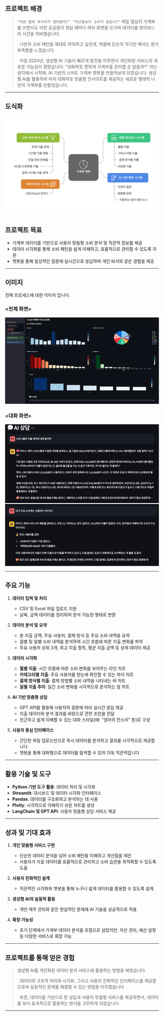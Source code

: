 ## **프로젝트 배경**  

> `"이번 달에 외식비가 얼마였지?" "지난달보다 소비가 늘었나?"`
매일 열심히 가계부를 쓰면서도 이런 궁금증이 생길 때마다 여러 화면을 오가며 데이터를 찾아보느라 시간을 허비했습니다. 
>
> &nbsp;
> 나만의 소비 패턴을 제대로 파악하고 싶은데, 엑셀에 단순히 적기만 해서는 뭔가 부족함을 느꼈습니다.
>
> &nbsp;
> 마침 2024년, 생성형 AI 기술이 빠르게 발전을 이루면서 개인화된 서비스의 새로운 가능성이 열렸습니다.
> "대화하듯 편하게 가계부를 관리할 순 없을까?" 라는 생각에서 시작해, AI 기반의 스마트 가계부 챗봇을 만들어보게 되었습니다.
> 생성형 AI를 활용하여 마치 대화하듯 맞춤형 인사이트를 제공하는 새로운 형태의 나만의 가계부를 만들었습니다.



---

## 도식화

![large](images/side-project/가계부_챗봇.png)


## **프로젝트 목표**  

- 가계부 데이터를 기반으로 사용자 맞춤형 소비 분석 및 직관적 정보를 제공  
- 데이터 시각화를 통해 소비 패턴을 쉽게 이해하고, 효율적으로 관리할 수 있도록 지원  
- 챗봇을 통해 일상적인 질문에 실시간으로 응답하며 개인 비서와 같은 경험을 제공  

---
## **이미지**  

전체 프로세스에 대한 이미지 입니다.

### <전체 화면>

![large](images/side-project/가계부챗봇/가계부챗봇1.png)

### <대화 화면>

![large](images/side-project/가계부챗봇/가계부챗봇2.png)
![large](images/side-project/가계부챗봇/가계부챗봇3.png)

---

## **주요 기능**  

1. **데이터 입력 및 처리**  
   - CSV 및 Excel 파일 업로드 지원  
   - 날짜, 금액 데이터를 정리하여 분석 가능한 형태로 변환  

2. **데이터 분석 및 요약**  
   - 총 지출 금액, 주요 사용처, 결제 방식 등 주요 소비 내역을 요약  
   - 월별 및 일별 소비 내역을 분석하여 시간 흐름에 따른 지출 변화를 파악  
   - 주요 사용처 상위 3개, 최고 지출 항목, 평균 지출 금액 등 상세 데이터 제공  

3. **데이터 시각화**  
   - **월별 지출**: 시간 흐름에 따른 소비 변화를 보여주는 라인 차트  
   - **카테고리별 지출**: 주요 사용처를 한눈에 확인할 수 있는 파이 차트  
   - **결제 방식별 지출**: 결제 방법별 소비 내역을 나타내는 바 차트  
   - **일별 지출 추이**: 일간 소비 변화를 시각적으로 분석하는 점 차트  

4. **AI 기반 맞춤형 상담**  
   - GPT API를 활용해 사용자의 질문에 따라 실시간 응답 제공  
   - 지출 데이터와 분석 결과를 바탕으로 관련 조언을 전달  
   - 친근하고 쉽게 이해할 수 있는 대화 스타일(예: "엄마의 잔소리" 톤)로 구성  

5. **사용자 중심 인터페이스**  
   - 간단한 파일 업로드만으로 즉시 데이터를 분석하고 결과를 시각적으로 제공합니다  
   - 챗봇을 통해 대화형으로 데이터를 탐색할 수 있어 더욱 직관적입니다  

---

## **활용 기술 및 도구**  

- **Python 기반 도구 활용**: 데이터 처리 및 시각화  
- **Streamlit**: 대시보드 및 데이터 시각화 인터페이스  
- **Pandas**: 데이터를 구조화하고 분석하는 데 사용  
- **Plotly**: 시각적으로 이해하기 쉬운 차트를 생성  
- **LangChain 및 GPT API**: 사용자 맞춤형 상담 서비스 제공  

---

## **성과 및 기대 효과**  

1. **개인 맞춤형 서비스 구현**  
   - 단순한 데이터 분석을 넘어 소비 패턴을 이해하고 개선점을 제안  
   - 사용자가 지출 데이터를 효율적으로 관리하고 소비 습관을 최적화할 수 있도록 도움  

2. **사용자 친화적인 설계**  
   - 직관적인 시각화와 챗봇을 통해 누구나 쉽게 데이터를 활용할 수 있도록 설계  

3. **생성형 AI의 실질적 활용**  
   - 개인 재무 관리와 같은 현실적인 문제에 AI 기술을 성공적으로 적용  

4. **확장 가능성**  
   - 초기 단계에서 가계부 데이터 분석을 초점으로 삼았지만, 자산 관리, 예산 설정 등 다양한 서비스로 확장 가능  

---

## **프로젝트를 통해 얻은 경험**  

> 생성형 AI를 개인화된 데이터 분석 서비스에 활용하는 방법을 배웠습니다.
>
> &nbsp;
> 데이터의 구조적 처리와 시각화, 그리고 사용자 친화적인 인터페이스를 제공함으로써 실질적인 문제를 해결할 수 있는 방법을 터득했습니다  
>
> &nbsp;
또한, 데이터를 기반으로 한 상담과 사용자 맞춤형 서비스를 제공하면서, 데이터를 보다 효과적으로 활용하는 방식을 고민하게 되었습니다  

---
